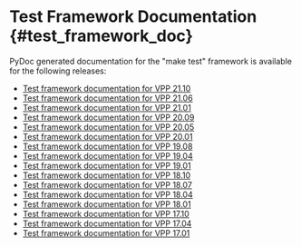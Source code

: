 Test Framework Documentation    {#test_framework_doc}
============================

PyDoc generated documentation for the "make test" framework is available for
the following releases:

- [Test framework documentation for VPP 21.10](https://docs.fd.io/vpp/21.10/vpp_make_test/html)
- [Test framework documentation for VPP 21.06](https://docs.fd.io/vpp/21.06/vpp_make_test/html)
- [Test framework documentation for VPP 21.01](https://docs.fd.io/vpp/21.01/vpp_make_test/html)
- [Test framework documentation for VPP 20.09](https://docs.fd.io/vpp/20.09/vpp_make_test/html)
- [Test framework documentation for VPP 20.05](https://docs.fd.io/vpp/20.05/vpp_make_test/html)
- [Test framework documentation for VPP 20.01](https://docs.fd.io/vpp/20.01/vpp_make_test/html)
- [Test framework documentation for VPP 19.08](https://docs.fd.io/vpp/19.08/vpp_make_test/html)
- [Test framework documentation for VPP 19.04](https://docs.fd.io/vpp/19.04/vpp_make_test/html)
- [Test framework documentation for VPP 19.01](https://docs.fd.io/vpp/19.01/vpp_make_test/html)
- [Test framework documentation for VPP 18.10](https://docs.fd.io/vpp/18.10/vpp_make_test/html)
- [Test framework documentation for VPP 18.07](https://docs.fd.io/vpp/18.07/vpp_make_test/html)
- [Test framework documentation for VPP 18.04](https://docs.fd.io/vpp/18.04/vpp_make_test/html)
- [Test framework documentation for VPP 18.01](https://docs.fd.io/vpp/18.01/vpp_make_test/html)
- [Test framework documentation for VPP 17.10](https://docs.fd.io/vpp/17.10/vpp_make_test/html)
- [Test framework documentation for VPP 17.04](https://docs.fd.io/vpp/17.04/vpp_make_test/html)
- [Test framework documentation for VPP 17.01](https://docs.fd.io/vpp/17.01/vpp_make_test/html)

